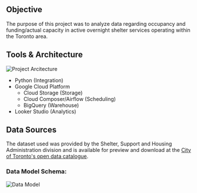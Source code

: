 ## Objective
The purpose of this project was to analyze data regarding occupancy and funding/actual capacity in active overnight shelter services operating within the Toronto area.

## Tools & Architecture
![Project Arcitecture](https://i.imgur.com/g5CcxCE.png)
- Python (Integration)
- Google Cloud Platform
  - Cloud Storage (Storage)
  - Cloud Composer/Airflow (Scheduling)
  - BigQuery (Warehouse)
- Looker Studio (Analytics)

## Data Sources
The dataset used was provided by the Shelter, Support and Housing Administration division and is available for preview and download at the [City of Toronto's open data catalogue](https://open.toronto.ca/dataset/daily-shelter-overnight-service-occupancy-capacity/).

### Data Model Schema:
![Data Model](https://i.imgur.com/k2k2r1v.png)
